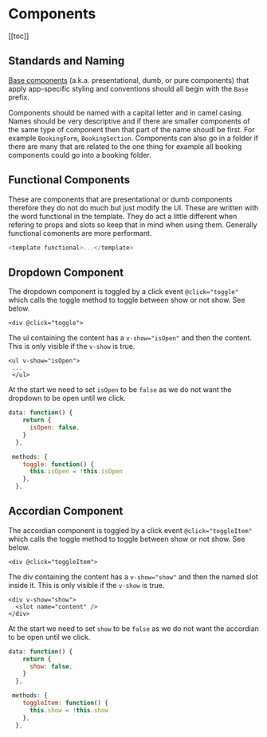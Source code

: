 # Components

[[toc]]

## Standards and Naming

[Base components](https://vuejs.org/v2/style-guide/#Base-component-names-strongly-recommended) (a.k.a. presentational, dumb, or pure components) that apply app-specific styling and conventions should all begin with the `Base` prefix.

Components should be named with a capital letter and in camel casing. Names should be very descriptive and if there are smaller components of the same type of component then that part of the name shoudl be first. For example `BookingForm`, `BookingSection`. Components can also go in a folder if there are many that are related to the one thing for example all booking components could go into a booking folder.

## Functional Components

These are components that are presentational or dumb components therefore they do not do much but just modify the UI. These are written with the word functional in the template. They do act a little different when refering to props and slots so keep that in mind when using them. Generally functional comonents are more performant.

```js
<template functional>...</template>
```

## Dropdown Component

The dropdown component is toggled by a click event `@click="toggle"` which calls the toggle method to toggle between show or not show. See below.

```vue
<div @click="toggle">
```

The ul containing the content has a `v-show="isOpen"` and then the content. This is only visible if the `v-show` is true.

```vue
<ul v-show="isOpen">
 ...
 </ul>
```

At the start we need to set `isOpen` to be `false` as we do not want the dropdown to be open until we click.

```js
data: function() {
    return {
      isOpen: false,
    }
  },
```

```js
 methods: {
    toggle: function() {
      this.isOpen = !this.isOpen
    },
  },
```

## Accordian Component

The accordian component is toggled by a click event `@click="toggleItem"` which calls the toggle method to toggle between show or not show. See below.

```vue
<div @click="toggleItem">
```

The div containing the content has a `v-show="show"` and then the named slot inside it. This is only visible if the `v-show` is true.

```vue
<div v-show="show">
  <slot name="content" />
</div>
```

At the start we need to set `show` to be `false` as we do not want the accordian to be open until we click.

```js
data: function() {
    return {
      show: false,
    }
  },
```

```js
 methods: {
    toggleItem: function() {
      this.show = !this.show
    },
  },
```
